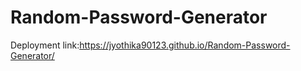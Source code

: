 # Random-Password-Generator
Deployment link:https://jyothika90123.github.io/Random-Password-Generator/
